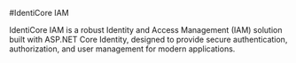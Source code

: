 #IdentiCore IAM

IdentiCore IAM is a robust Identity and Access Management (IAM) solution built with ASP.NET Core Identity, designed to provide secure authentication, authorization, and user management for modern applications.
